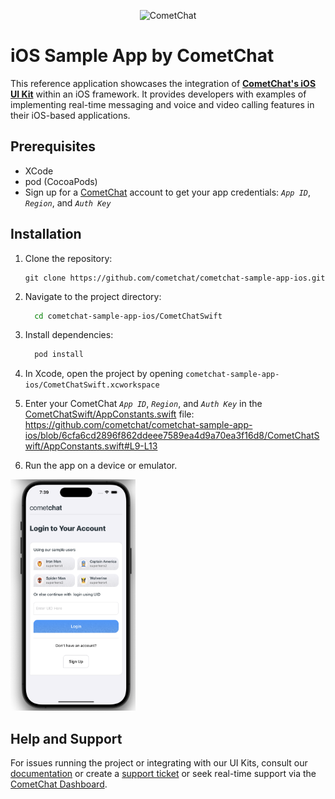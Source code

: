 <p align="center">
  <img alt="CometChat" src="https://assets.cometchat.io/website/images/logos/banner.png">
</p>

# iOS Sample App by CometChat

This reference application showcases the integration of [**CometChat's iOS UI Kit**](https://www.cometchat.com/docs/v4/ios-uikit/overview) within an iOS framework. It provides developers with examples of implementing real-time messaging and voice and video calling features in their iOS-based applications.

## Prerequisites

- XCode 
- pod (CocoaPods)
- Sign up for a [CometChat](https://app.cometchat.com/) account to get your app credentials: _`App ID`_, _`Region`_, and _`Auth Key`_


## Installation
1. Clone the repository:
    ```
    git clone https://github.com/cometchat/cometchat-sample-app-ios.git
    ```

2. Navigate to the project directory:
    ```sh
      cd cometchat-sample-app-ios/CometChatSwift
    ```

3. Install dependencies:
    ```sh
      pod install
    ```

4. In Xcode, open the project by opening `cometchat-sample-app-ios/CometChatSwift.xcworkspace`

5. Enter your CometChat _`App ID`_, _`Region`_, and _`Auth Key`_ in the [CometChatSwift/AppConstants.swift](CometChatSwift/AppConstants.swift) file:
   https://github.com/cometchat/cometchat-sample-app-ios/blob/6cfa6cd2896f862ddeee7589ea4d9a70ea3f16d8/CometChatSwift/AppConstants.swift#L9-L13


6. Run the app on a device or emulator.
   
<img src="Screenshots/loginScreen.png" width="200" height="370">


## Help and Support
For issues running the project or integrating with our UI Kits, consult our [documentation](https://www.cometchat.com/docs/ios-uikit/integration) or create a [support ticket](https://help.cometchat.com/hc/en-us) or seek real-time support via the [CometChat Dashboard](http://app.cometchat.com/).
